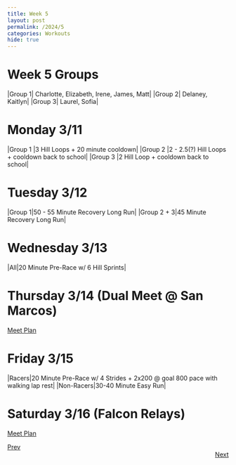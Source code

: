 ```yaml
---
title: Week 5
layout: post
permalink: /2024/5
categories: Workouts
hide: true
---
```



# Week 5 Groups

|Group 1| Charlotte, Elizabeth, Irene, James, Matt|
|Group 2| Delaney, Kaitlyn|
|Group 3| Laurel, Sofia|

# Monday 3/11 

|Group 1 |3 Hill Loops + 20 minute cooldown|
|Group 2 |2 - 2.5(?) Hill Loops + cooldown back to school|
|Group 3 |2 Hill Loop + cooldown back to school|

# Tuesday 3/12

|Group 1|50 - 55 Minute Recovery Long Run|
|Group 2 + 3|45 Minute Recovery Long Run|

# Wednesday 3/13

|All|20 Minute Pre-Race w/ 6 Hill Sprints|

# Thursday 3/14 (Dual Meet @ San Marcos)

[Meet Plan]({{site.baseurl}}/2024/SM)

# Friday 3/15

|Racers|20 Minute Pre-Race w/ 4 Strides + 2x200 @ goal 800 pace with walking lap rest|
|Non-Racers|30-40 Minute Easy Run|

# Saturday 3/16 (Falcon Relays)

[Meet Plan]({{site.baseurl}}/2024/FR)

<div style="text-align: left"> <a href="{{site.baseurl}}/2024/4">Prev</a></div> 
<div style="text-align: right"> <a href="{{site.baseurl}}/2024/6">Next</a></div>
